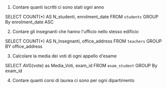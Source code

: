 1. Contare quanti iscritti ci sono stati ogni anno

SELECT COUNT(*) AS N_studenti, enrolment_date FROM `students` GROUP By enrolment_date ASC

2. Contare gli insegnanti che hanno l'ufficio nello stesso edificio

SELECT COUNT(*) AS N_Insegnanti, office_address FROM `teachers` GROUP BY office_address

3. Calcolare la media dei voti di ogni appello d'esame

SELECT AVG(vote) as Media_Voti, exam_id FROM `exam_student` GROUP By exam_id

4. Contare quanti corsi di laurea ci sono per ogni dipartimento


